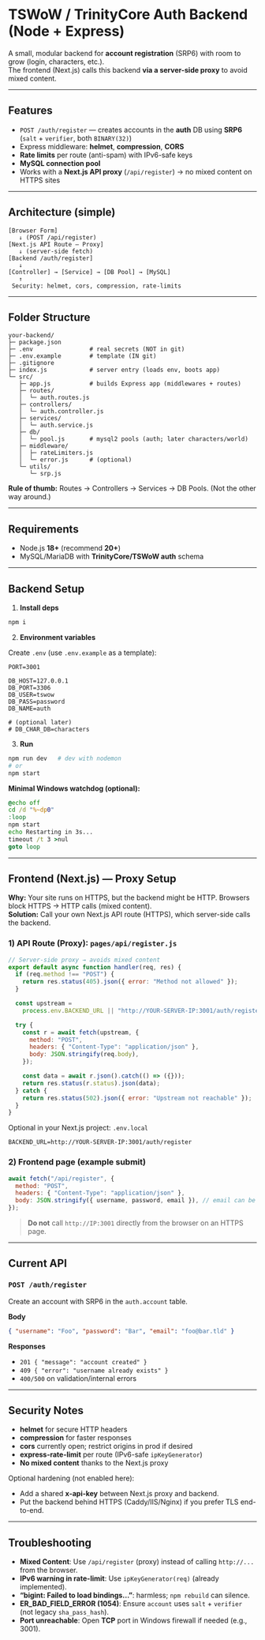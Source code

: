 # TSWoW / TrinityCore Auth Backend (Node + Express)

A small, modular backend for **account registration** (SRP6) with room to grow (login, characters, etc.).  
The frontend (Next.js) calls this backend **via a server-side proxy** to avoid mixed content.

---

## Features

- `POST /auth/register` — creates accounts in the **auth** DB using **SRP6** (`salt` + `verifier`, both `BINARY(32)`)
- Express middleware: **helmet**, **compression**, **CORS**
- **Rate limits** per route (anti-spam) with IPv6-safe keys
- **MySQL connection pool**
- Works with a **Next.js API proxy** (`/api/register`) → no mixed content on HTTPS sites

---

## Architecture (simple)

```
[Browser Form]
   ↓ (POST /api/register)
[Next.js API Route — Proxy]
   ↓ (server-side fetch)
[Backend /auth/register]
   ↓
[Controller] → [Service] → [DB Pool] → [MySQL]
   ↑
 Security: helmet, cors, compression, rate-limits
```

---

## Folder Structure

```
your-backend/
├─ package.json
├─ .env                # real secrets (NOT in git)
├─ .env.example        # template (IN git)
├─ .gitignore
├─ index.js            # server entry (loads env, boots app)
└─ src/
   ├─ app.js           # builds Express app (middlewares + routes)
   ├─ routes/
   │  └─ auth.routes.js
   ├─ controllers/
   │  └─ auth.controller.js
   ├─ services/
   │  └─ auth.service.js
   ├─ db/
   │  └─ pool.js       # mysql2 pools (auth; later characters/world)
   ├─ middleware/
   │  ├─ rateLimiters.js
   │  └─ error.js      # (optional)
   └─ utils/
      └─ srp.js
```

**Rule of thumb:** Routes → Controllers → Services → DB Pools. (Not the other way around.)

---

## Requirements

- Node.js **18+** (recommend **20+**)
- MySQL/MariaDB with **TrinityCore/TSWoW auth** schema

---

## Backend Setup

1. **Install deps**

```bash
npm i

```

2. **Environment variables**

Create `.env` (use `.env.example` as a template):

```env
PORT=3001

DB_HOST=127.0.0.1
DB_PORT=3306
DB_USER=tswow
DB_PASS=password
DB_NAME=auth

# (optional later)
# DB_CHAR_DB=characters
```

3. **Run**

```bash
npm run dev   # dev with nodemon
# or
npm start
```

**Minimal Windows watchdog (optional):**

```bat
@echo off
cd /d "%~dp0"
:loop
npm start
echo Restarting in 3s...
timeout /t 3 >nul
goto loop
```

---

## Frontend (Next.js) — Proxy Setup

**Why:** Your site runs on HTTPS, but the backend might be HTTP. Browsers block HTTPS → HTTP calls (mixed content).  
**Solution:** Call your own Next.js API route (HTTPS), which server-side calls the backend.

### 1) API Route (Proxy): `pages/api/register.js`

```js
// Server-side proxy → avoids mixed content
export default async function handler(req, res) {
  if (req.method !== "POST") {
    return res.status(405).json({ error: "Method not allowed" });
  }

  const upstream =
    process.env.BACKEND_URL || "http://YOUR-SERVER-IP:3001/auth/register";

  try {
    const r = await fetch(upstream, {
      method: "POST",
      headers: { "Content-Type": "application/json" },
      body: JSON.stringify(req.body),
    });

    const data = await r.json().catch(() => ({}));
    return res.status(r.status).json(data);
  } catch {
    return res.status(502).json({ error: "Upstream not reachable" });
  }
}
```

Optional in your Next.js project: `.env.local`

```env
BACKEND_URL=http://YOUR-SERVER-IP:3001/auth/register
```

### 2) Frontend page (example submit)

```js
await fetch("/api/register", {
  method: "POST",
  headers: { "Content-Type": "application/json" },
  body: JSON.stringify({ username, password, email }), // email can be empty
});
```

> **Do not** call `http://IP:3001` directly from the browser on an HTTPS page.

---

## Current API

### `POST /auth/register`

Create an account with SRP6 in the `auth.account` table.

**Body**

```json
{ "username": "Foo", "password": "Bar", "email": "foo@bar.tld" }
```

**Responses**

- `201 { "message": "account created" }`
- `409 { "error": "username already exists" }`
- `400/500` on validation/internal errors

---

## Security Notes

- **helmet** for secure HTTP headers
- **compression** for faster responses
- **cors** currently open; restrict origins in prod if desired
- **express-rate-limit** per route (IPv6-safe `ipKeyGenerator`)
- **No mixed content** thanks to the Next.js proxy

Optional hardening (not enabled here):

- Add a shared **x-api-key** between Next.js proxy and backend.
- Put the backend behind HTTPS (Caddy/IIS/Nginx) if you prefer TLS end-to-end.

---

## Troubleshooting

- **Mixed Content**: Use `/api/register` (proxy) instead of calling `http://...` from the browser.
- **IPv6 warning in rate-limit**: Use `ipKeyGenerator(req)` (already implemented).
- **“bigint: Failed to load bindings…”**: harmless; `npm rebuild` can silence.
- **ER_BAD_FIELD_ERROR (1054)**: Ensure `account` uses `salt` + `verifier` (not legacy `sha_pass_hash`).
- **Port unreachable**: Open **TCP** port in Windows firewall if needed (e.g., 3001).
